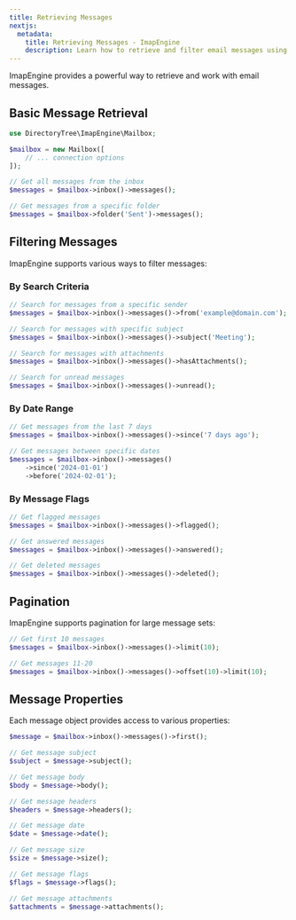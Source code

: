 ```yaml
---
title: Retrieving Messages
nextjs:
  metadata:
    title: Retrieving Messages - ImapEngine
    description: Learn how to retrieve and filter email messages using ImapEngine. Discover how to search, paginate, and access message properties in your PHP application.
---
```


ImapEngine provides a powerful way to retrieve and work with email messages.

## Basic Message Retrieval

```php
use DirectoryTree\ImapEngine\Mailbox;

$mailbox = new Mailbox([
    // ... connection options
]);

// Get all messages from the inbox
$messages = $mailbox->inbox()->messages();

// Get messages from a specific folder
$messages = $mailbox->folder('Sent')->messages();
```

## Filtering Messages

ImapEngine supports various ways to filter messages:

### By Search Criteria

```php
// Search for messages from a specific sender
$messages = $mailbox->inbox()->messages()->from('example@domain.com');

// Search for messages with specific subject
$messages = $mailbox->inbox()->messages()->subject('Meeting');

// Search for messages with attachments
$messages = $mailbox->inbox()->messages()->hasAttachments();

// Search for unread messages
$messages = $mailbox->inbox()->messages()->unread();
```

### By Date Range

```php
// Get messages from the last 7 days
$messages = $mailbox->inbox()->messages()->since('7 days ago');

// Get messages between specific dates
$messages = $mailbox->inbox()->messages()
    ->since('2024-01-01')
    ->before('2024-02-01');
```

### By Message Flags

```php
// Get flagged messages
$messages = $mailbox->inbox()->messages()->flagged();

// Get answered messages
$messages = $mailbox->inbox()->messages()->answered();

// Get deleted messages
$messages = $mailbox->inbox()->messages()->deleted();
```

## Pagination

ImapEngine supports pagination for large message sets:

```php
// Get first 10 messages
$messages = $mailbox->inbox()->messages()->limit(10);

// Get messages 11-20
$messages = $mailbox->inbox()->messages()->offset(10)->limit(10);
```

## Message Properties

Each message object provides access to various properties:

```php
$message = $mailbox->inbox()->messages()->first();

// Get message subject
$subject = $message->subject();

// Get message body
$body = $message->body();

// Get message headers
$headers = $message->headers();

// Get message date
$date = $message->date();

// Get message size
$size = $message->size();

// Get message flags
$flags = $message->flags();

// Get message attachments
$attachments = $message->attachments();
```
